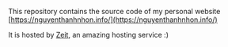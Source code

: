 This repository contains the source code of my personal website [https://nguyenthanhnhon.info/](https://nguyenthanhnhon.info/)

It is hosted by [Zeit](https://zeit.co/home), an amazing hosting service :)
